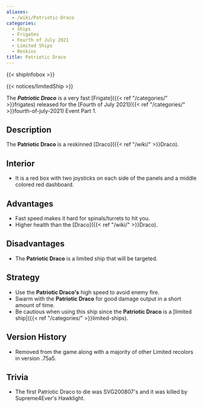 ```yaml
---
aliases:
  - /wiki/Patriotic-Draco
categories:
  - Ships
  - Frigates
  - Fourth of July 2021
  - Limited Ships
  - Reskins
title: Patriotic Draco
---
```


{{< shipInfobox >}}

{{< notices/limitedShip >}}

The **_Patriotic Draco_** is a very fast [Frigate]({{< ref "/categories/" >}}frigates) released for the [Fourth of July 2021]({{< ref "/categories/" >}}fourth-of-july-2021) Event Part 1.

## Description

The **Patriotic Draco** is a reskinned [Draco]({{< ref "/wiki/" >}}Draco).

## Interior

- It is a red box with two joysticks on each side of the panels and a middle colored red dashboard.

## Advantages

- Fast speed makes it hard for spinals/turrets to hit you.
- Higher health than the [Draco]({{< ref "/wiki/" >}}Draco).

## Disadvantages

- The **Patriotic Draco** is a limited ship that will be targeted.

## Strategy

- Use the **Patriotic Draco's** high speed to avoid enemy fire.
- Swarm with the **Patriotic Draco** for good damage output in a short amount of time.
- Be cautious when using this ship since the **Patriotic Draco** is a [limited ship]({{< ref "/categories/" >}}limited-ships).

## Version History

- Removed from the game along with a majority of other Limited recolors in version .75a5.

## Trivia

- The first Patriotic Draco to die was SVG200807's and it was killed by Supreme4Ever's Hawklight.
